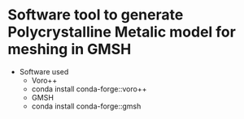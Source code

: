 # Software tool to generate Polycrystalline Metalic model for meshing in GMSH
* Software used 
    * Voro++
	* conda install conda-forge::voro++
    * GMSH
	* conda install conda-forge::gmsh
